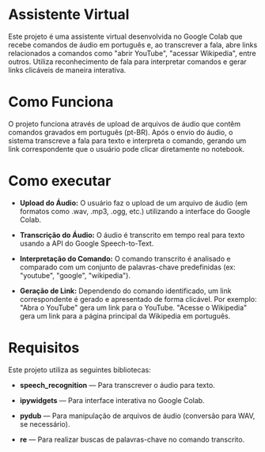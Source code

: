 # Assistente Virtual

Este projeto é uma assistente virtual desenvolvida no Google Colab que recebe comandos de áudio em português e, ao transcrever a fala, abre links relacionados a comandos como "abrir YouTube", "acessar Wikipedia", entre outros. Utiliza reconhecimento de fala para interpretar comandos e gerar links clicáveis de maneira interativa.

# Como Funciona

O projeto funciona através de upload de arquivos de áudio que contêm comandos gravados em português (pt-BR). Após o envio do áudio, o sistema transcreve a fala para texto e interpreta o comando, gerando um link correspondente que o usuário pode clicar diretamente no notebook.

# Como executar

* **Upload do Áudio:** O usuário faz o upload de um arquivo de áudio (em formatos como .wav, .mp3, .ogg, etc.) utilizando a interface do Google Colab.

* **Transcrição do Áudio:** O áudio é transcrito em tempo real para texto usando a API do Google Speech-to-Text.

* **Interpretação do Comando:** O comando transcrito é analisado e comparado com um conjunto de palavras-chave predefinidas (ex: "youtube", "google", "wikipedia").

* **Geração de Link:** Dependendo do comando identificado, um link correspondente é gerado e apresentado de forma clicável.
  Por exemplo: "Abra o YouTube" gera um link para o YouTube.  "Acesse o Wikipedia" gera um link para a página principal da Wikipedia em português.

# Requisitos

Este projeto utiliza as seguintes bibliotecas:

* **speech_recognition** — Para transcrever o áudio para texto.

* **ipywidgets** — Para interface interativa no Google Colab.

* **pydub** — Para manipulação de arquivos de áudio (conversão para WAV, se necessário).

* **re** — Para realizar buscas de palavras-chave no comando transcrito.
